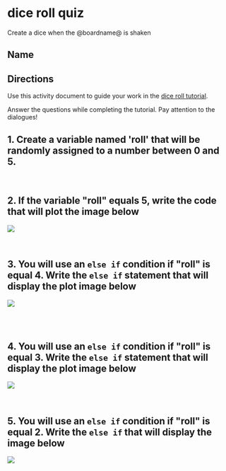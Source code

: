 # dice roll quiz

Create a dice when the @boardname@ is shaken 

## Name

## Directions

Use this activity document to guide your work in the [dice roll tutorial](/lessons/dice-roll/activity).

Answer the questions while completing the tutorial. Pay attention to the dialogues!

## 1. Create a variable named 'roll' that will be randomly assigned to a number between 0 and 5.

<br/>

## 2. If the variable "roll" equals 5, write the code that will plot the image below

![](/static/mb/lessons/die-roll-0.png)

<br/>

## 3. You will use an `else if` condition if "roll" is equal 4. Write the `else if` statement that will display the plot image below

![](/static/mb/lessons/die-roll-1.png)

<br />

<br/>

## 4. You will use an `else if` condition if "roll" is equal 3. Write the `else if` statement that will display the plot image below

![](/static/mb/lessons/die-roll-2.png)

<br />

## 5. You will use an `else if` condition if "roll" is equal 2. Write the `else if` that will display the image below

![](/static/mb/lessons/die-roll-3.png)

<br />

